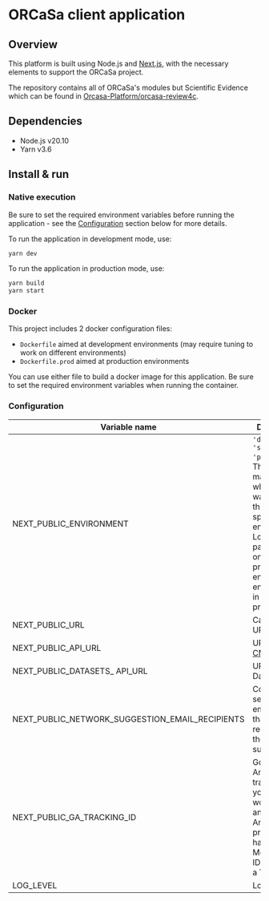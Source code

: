 # ORCaSa client application

## Overview

This platform is built using Node.js and [Next.js](https://nextjs.org/), with the necessary elements to support the
ORCaSa
project.

The repository contains all of ORCaSa's modules but Scientific Evidence which can be found
in [Orcasa-Platform/orcasa-review4c](https://github.com/Orcasa-Platform/orcasa-review4c).

## Dependencies

- Node.js v20.10
- Yarn v3.6

## Install & run

### Native execution

Be sure to set the required environment variables before running the application - see
the [Configuration](#configuration) section below for more details.

To run the application in development mode, use:

```bash
yarn dev
```

To run the application in production mode, use:

```bash
yarn build
yarn start
```

### Docker

This project includes 2 docker configuration files:

- `Dockerfile` aimed at development environments (may require tuning to work on different environments)
- `Dockerfile.prod` aimed at production environments

You can use either file to build a docker image for this application. Be sure to set the required environment variables
when running the container.

### Configuration

| Variable name                                           | Description                                                                                                                                                                                                 |           Default value |
|---------------------------------------------------------|-------------------------------------------------------------------------------------------------------------------------------------------------------------------------------------------------------------|------------------------:|
| NEXT_PUBLIC_ENVIRONMENT                                 | `'develop', 'staging', 'production'`. There are many times where you want to do things on specific environments. Load a third party library only in production, enable search engines only in production... |                 develop |
| NEXT_PUBLIC_URL                                         | Canonical URL                                                                                                                                                                                               |  http://localhost:$PORT |
| NEXT_PUBLIC_API_URL                                     | URL of the [CMS](https://github.com/Orcasa-Platform/orcasa/tree/main/cms) API.                                                                                                                              | http://0.0.0.0:1337/cms |
| NEXT_PUBLIC_DATASETS_ API_URL                           | URL of the Datasets API.                                                                                                                                                                                    |                         |
| NEXT_PUBLIC_NETWORK_SUGGESTION_EMAIL_RECIPIENTS         | Comma-separated emails list that are the recipients of the Network suggestions.                                                                                                                             |                         |
| NEXT_PUBLIC_GA_TRACKING_ID                              | Google Analytics tracking ID. If you're working with an Google Analytics 4 property, you have a Measurement ID instead of a Tracking ID.                                                                    |                         |
| LOG_LEVEL                                               | Logger level                                                                                                                                                                                                |                   debug |

